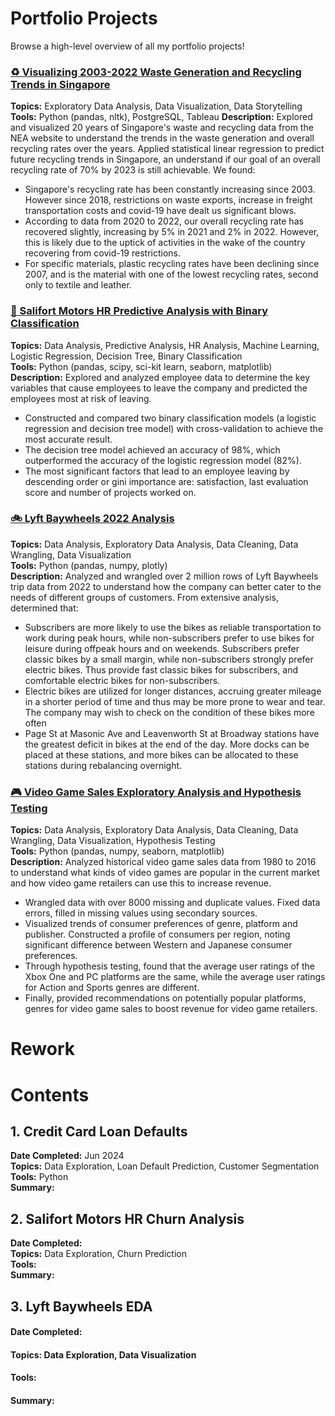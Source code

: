 # Portfolio Projects
Browse a high-level overview of all my portfolio projects!

### [♻️ Visualizing 2003-2022 Waste Generation and Recycling Trends in Singapore](https://github.com/kuehbiko/01-Portfolio-Projects/tree/main/Waste%20and%20Recycling%20Trends%20in%20Singapore)
**Topics:** Exploratory Data Analysis, Data Visualization, Data Storytelling
**Tools:** Python (pandas, nltk), PostgreSQL, Tableau
**Description:** Explored and visualized 20 years of Singapore's waste and recycling data from the NEA website to understand the trends in the waste generation and overall recycling rates over the years. Applied statistical linear regression to predict future recycling trends in Singapore, an understand if our goal of an overall recycling rate of 70% by 2023 is still achievable. We found:
- Singapore's recycling rate has been constantly increasing since 2003. However since 2018, restrictions on waste exports, increase in freight transportation costs and covid-19 have dealt us significant blows.
- According to data from 2020 to 2022, our overall recycling rate has recovered slightly, increasing by 5% in 2021 and 2% in 2022. However, this is likely due to the uptick of activities in the wake of the country recovering from covid-19 restrictions. 
- For specific materials, plastic recycling rates have been declining since 2007, and is the material with one of the lowest recycling rates, second only to textile and leather.

### [💼 Salifort Motors HR Predictive Analysis with Binary Classification](https://github.com/kuehbiko/01-Portfolio-Projects/tree/main/Salifort%20Motors%20HR%20Predictive%20Analysis)
**Topics:** Data Analysis, Predictive Analysis, HR Analysis, Machine Learning, Logistic Regression, Decision Tree, Binary Classification \
**Tools:** Python (pandas, scipy, sci-kit learn, seaborn, matplotlib) \
**Description:** Explored and analyzed employee data to determine the key variables that cause employees to leave the company and predicted the employees most at risk of leaving. 
- Constructed and compared two binary classification models (a logistic regression and decision tree model) with cross-validation to achieve the most accurate result.
- The decision tree model achieved an accuracy of 98%, which outperformed the accuracy of the logistic regression model (82%).
- The most significant factors that lead to an employee leaving by descending order or gini importance are: satisfaction, last evaluation score and number of projects worked on.

### [🚲 Lyft Baywheels 2022 Analysis](https://github.com/kuehbiko/01-Portfolio-Projects/tree/main/Lyft%20Baywheels%202022%20Analysis)
**Topics:** Data Analysis, Exploratory Data Analysis, Data Cleaning, Data Wrangling, Data Visualization \
**Tools:** Python (pandas, numpy, plotly) \
**Description:** Analyzed and wrangled over 2 million rows of Lyft Baywheels trip data from 2022 to understand how the company can better cater to the needs of different groups of customers. From extensive analysis, determined that:
- Subscribers are more likely to use the bikes as reliable transportation to work during peak hours, while non-subscribers prefer to use bikes for leisure during offpeak hours and on weekends. Subscribers prefer classic bikes by a small margin, while non-subscribers strongly prefer electric bikes. Thus provide fast classic bikes for subscribers, and comfortable electric bikes for non-subscribers.
- Electric bikes are utilized for longer distances, accruing greater mileage in a shorter period of time and thus may be more prone to wear and tear. The company may wish to check on the condition of these bikes more often
- Page St at Masonic Ave and Leavenworth St at Broadway stations have the greatest deficit in bikes at the end of the day. More docks can be placed at these stations, and more bikes can be allocated to these stations during rebalancing overnight. 

### [🎮 Video Game Sales Exploratory Analysis and Hypothesis Testing](https://github.com/kuehbiko/01-Portfolio-Projects/tree/main/Video%20Game%20Sales%20Exploratory%20Analysis)
**Topics:** Data Analysis, Exploratory Data Analysis, Data Cleaning, Data Wrangling, Data Visualization, Hypothesis Testing \
**Tools:** Python (pandas, numpy, seaborn, matplotlib) \
**Description:** Analyzed historical video game sales data from 1980 to 2016 to understand what kinds of video games are popular in the current market and how video game retailers can use this to increase revenue. 
- Wrangled data with over 8000 missing and duplicate values. Fixed data errors, filled in missing values using secondary sources.
- Visualized trends of consumer preferences of genre, platform and publisher. Constructed a profile of consumers per region, noting significant difference between Western and Japanese consumer preferences.
- Through hypothesis testing, found that the average user ratings of the Xbox One and PC platforms are the same, while the average user ratings for Action and Sports genres are different.
- Finally, provided recommendations on potentially popular platforms, genres for video game sales to boost revenue for video game retailers.


# Rework
# Contents
## 1. Credit Card Loan Defaults
**Date Completed:** Jun 2024 \
**Topics:** Data Exploration, Loan Default Prediction, Customer Segmentation \
**Tools:** Python \
**Summary:**

## 2. Salifort Motors HR Churn Analysis
**Date Completed:** \
**Topics:** Data Exploration, Churn Prediction \
**Tools:** \
**Summary:**

## 3. Lyft Baywheels EDA
#### Date Completed:
#### Topics: Data Exploration, Data Visualization
#### Tools:
#### Summary:
